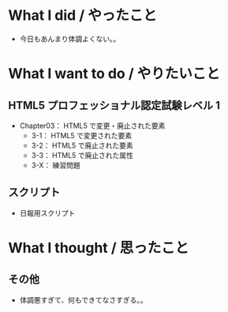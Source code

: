 # What I did / やったこと
- 今日もあんまり体調よくない。。

# What I want to do / やりたいこと
## HTML5 プロフェッショナル認定試験レベル 1
- Chapter03： HTML5 で変更・廃止された要素
    - 3-1： HTML5 で変更された要素
    - 3-2： HTML5 で廃止された要素
    - 3-3： HTML5 で廃止された属性
    - 3-X： 練習問題

## スクリプト
- 日報用スクリプト

# What I thought / 思ったこと
## その他
- 体調悪すぎて、何もできてなさすぎる。。
